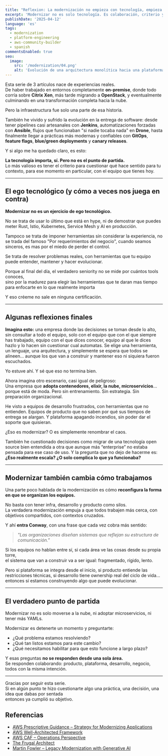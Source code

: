 ```yaml
---
title: "Reflexion: La modernización no empieza con tecnología, empieza con criterio"
excerpt: 'Modernizar no es solo tecnología. Es colaboración, criterio y humildad técnica. Reflexiones reales desde la trinchera de plataforma.'
publishDate: '2025-04-12'
language: 'es'
tags:
  - modernization
  - platform-engineering
  - aws-community-builder
  - spanish
commentsEnabled: true
seo:
  image:
    src: '/modernization/04.png'
    alt: 'Evolución de una arquitectura monolítica hacia una plataforma moderna'
---
```


Esta serie de 3 artículos nace de experiencias reales.  
De haber trabajado en entornos completamente **on-premise**, donde todo corría sobre **Citrix Xen**, más tarde migrando a **OpenStack**, y eventualmente culminando en una transformación completa hacia la nube.

Pero la infraestructura fue solo una parte de esa historia.

También he vivido y sufrido la evolución en la entrega de software: desde tener pipelines casi artesanales con **Jenkins**, automatizaciones forzadas con **Ansible**, 
flujos que funcionaban "si nadie tocaba nada" en **Drone**, hasta finalmente llegar a prácticas más modernas y confiables con **GitOps**, **feature flags**, **blue/green deployments** y **canary releases**.

Y si algo me ha quedado claro, es esto:  

**La tecnología importa, sí. Pero no es el punto de partida.**  
Lo más valioso es tener el criterio para cuestionar qué hace sentido para tu contexto, para ese momento en particular, con el equipo que tienes hoy.

---

## El ego tecnológico (y cómo a veces nos juega en contra)

**Modernizar no es un ejercicio de ego tecnológico.**

No se trata de usar lo último que está en hype, ni de demostrar que puedes meter Rust, Istio, Kubernetes, Service Mesh y AI en producción.

Tampoco se trata de imponer herramientas sin considerar la experiencia, no se trada del famoso "Por requerimientos del negocio", cuando seamos sinceros, es mas por el miedo de perder el control.

Se trata de resolver problemas reales, con herramientas que tu equipo puede entender, mantener y hacer evolucionar.

Porque al final del día, el verdadero seniority no se mide por cuántos tools conoces,  
sino por la madurez para elegir las herramientas que te daran mas tiempo para enfocarte en lo que realmente importa

Y eso créeme no sale en ninguna certificación.

---

## Algunas reflexiones finales

**Imagina esto:** una empresa donde las decisiones se toman desde lo alto, sin consultar a todo el equipo, solo con el equipo que con el que siempre has trabajado, equipo con el que dices conocer, 
equipo al que le dices hazlo y lo hacen sin cuestionar cual automatas. Se elige una herramienta, un lenguaje, una arquitectura, y simplemente se espera que todos se alineen… aunque los que van a construir 
y mantener eso ni siquiera fueron escuchados.

Yo estuve ahí. Y sé que eso no termina bien.

Ahora imagina otro escenario, casi igual de peligroso:  
Una empresa que **adopta contenedores, elixir, la nube, microservicios**… porque está de moda. Pero sin entrenamiento. Sin estrategia. Sin preparación organizacional.

He visto a equipos de desarrollo frustrados, con herramientas que no entienden. Equipos de producto que no saben por qué sus tiempos de entrega se alargan. Y plataforma apagando incendios, sin poder dar el soporte que quisieran.

¿Eso es modernizar? O es simplemente renombrar el caos.

También he cuestionado decisiones como migrar de una tecnología open source bien entendida a otra que aunque más “enterprise” no estaba pensada para ese caso de uso. Y la pregunta que no dejo de hacerme es:  
**¿Eso realmente escala? ¿O solo complica lo que ya funcionaba?**

---

## Modernizar también cambia cómo trabajamos

Una parte poco hablada de la modernización es cómo **reconfigura la forma en que se organizan los equipos.**

No basta con tener infra, desarrollo y producto como silos.  
La verdadera modernización empuja a que todos trabajen más cerca, con objetivos compartidos, con contextos cruzados.

Y ahí **entra Conway**, con una frase que cada vez cobra más sentido:

> *"Las organizaciones diseñan sistemas que reflejan su estructura de comunicación."*

Si los equipos no hablan entre sí, si cada área ve las cosas desde su propia torre,  
el sistema que van a construir va a ser igual: fragmentado, rígido, lento.

Pero si plataforma se integra desde el inicio, si producto entiende las restricciones técnicas, si desarrollo tiene ownership real del ciclo de vida…  
entonces sí estamos construyendo algo que puede evolucionar.

---

## El verdadero punto de partida

Modernizar no es solo moverse a la nube, ni adoptar microservicios, ni tener más YAMLs.

Modernizar es detenerte un momento y preguntarte:

- ¿Qué problema estamos resolviendo?
- ¿Qué tan listos estamos para este cambio?
- ¿Qué necesitamos habilitar para que esto funcione a largo plazo?

Y esas preguntas **no se responden desde una sola área.**  
Se responden colaborando: producto, plataforma, desarrollo, negocio, todos con la misma intención.

---

Gracias por seguir esta serie.  
Si en algún punto te hizo cuestionarte algo una práctica, una decisión, una idea que dabas por sentada  
entonces ya cumplió su objetivo.

## Referencias

- [AWS Prescriptive Guidance – Strategy for Modernizing Applications](https://docs.aws.amazon.com/prescriptive-guidance/latest/strategy-modernizing-applications/welcome.html)
- [AWS Well-Architected Framework](https://docs.aws.amazon.com/wellarchitected/latest/framework/welcome.html)
- [AWS CAF – Operations Perspective](https://docs.aws.amazon.com/whitepapers/latest/aws-caf-operations-perspective/aws-caf-operations-perspective.html)
- [The Frugal Architect](https://thefrugalarchitect.com/laws/)
- [Martin Fowler – Legacy Modernization with Generative AI](https://martinfowler.com/articles/legacy-modernization-gen-ai.html)
